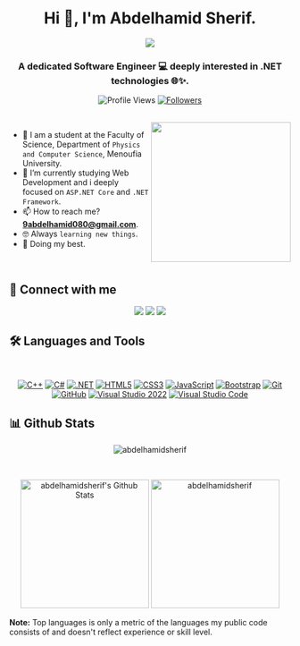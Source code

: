 <h1 align="center" >Hi 👋, I'm Abdelhamid Sherif.</h1>

<!-- Typing SVG by DenverCoder1 - https://github.com/DenverCoder1/readme-typing-svg -->
<p align="center">
  <a href="https://github.com/DenverCoder1/readme-typing-svg">
    <img src="https://readme-typing-svg.herokuapp.com/?lines=Full-stack%20web%20developer.;Always%20learning%20new%20things.&font=Fira%20Code&center=true&width=500&height=50&color=000000&vCenter=true&size=30&bold=true&weight=800&speed=50&pause=1000">
  </a>
</p>

<h3 align="center" >A dedicated Software Engineer 💻 deeply interested in .NET technologies 🌐✨.</h3>

<p align="center"> 
    <img src="https://komarev.com/ghpvc/?username=abdelhamidsherif&label=Profile%20views&color=0e75b6&style=flat" alt="Profile Views" />
    <a href="https://github.com/abdelhamidsherif?tab=followers" target="_blank">
        <img src="https://img.shields.io/github/followers/abdelhamidsherif?label=Followers" alt="Followers" />
    </a>
</p>

<br>
<img align="right" src="https://user-images.githubusercontent.com/63050133/156676671-d5b2e362-97d4-4404-9447-dd71ddfea82f.gif" width = 250px/>

- :school: I am a student at the Faculty of Science, Department of `Physics and Computer Science`, Menoufia University.
- 🌱 I’m currently studying Web Development and i deeply focused on `ASP.NET Core` and `.NET Framework`.
- 📫 How to reach me? **9abdelhamid080@gmail.com**.
- :nerd_face: Always `learning new things`.
- 🐼 Doing my best.

<br>

## 📩 Connect with me
<p align="center">
    <a href="mailto:9abdelhamid080@gmail.com" title="Gmail"><img src="https://img.shields.io/badge/gmail-%23F05033.svg?style=for-the-badge&logo=gmail&logoColor=white"/></a>  
<a href="https://www.facebook.com/profile.php?id=100086305047581" title="Facebook"><img src="https://img.shields.io/badge/Facebook-%231877F2.svg?style=for-the-badge&logo=Facebook&logoColor=white"/></a>
    <a href="https://linkedin.com/in/abdelhamid-sherif" title="LinkedIn" target="_blank">
  <img src="https://img.shields.io/badge/linkedin-%230077B5.svg?style=for-the-badge&logo=linkedin&logoColor=white"/>
</a>
  
</p>

## 🛠 Languages and Tools
<br>
<p align="center">
<a href="https://en.cppreference.com/w/" title="C++ Documentation">
        <img src="https://img.shields.io/badge/C++-%2300599C.svg?style=for-the-badge&logo=c%2B%2B&logoColor=white" alt="C++"></a>
        <a href="https://learn.microsoft.com/en-us/dotnet/csharp/" title="C# Documentation">
        <img src="https://img.shields.io/badge/C%23-%23239120.svg?style=for-the-badge&logo=c-sharp&logoColor=white" alt="C#"></a>
        <a href="https://learn.microsoft.com/en-us/dotnet/" title=".NET Documentation">
        <img src="https://img.shields.io/badge/.NET-%23512BD4.svg?style=for-the-badge&logo=dotnet&logoColor=white" alt=".NET"></a>
        <a href="https://www.w3.org/TR/html5/" title="HTML5"><img src="https://img.shields.io/badge/html5-%23E34F26.svg?style=for-the-badge&logo=html5&logoColor=white" alt="HTML5"></a>
        <a href="https://www.w3.org/Style/CSS/" title="CSS3"><img src="https://img.shields.io/badge/css3-%23157122B6.svg?style=for-the-badge&logo=css3&logoColor=white" alt="CSS3"></a>
         <a href="https://developer.mozilla.org/en-US/docs/Web/JavaScript" title="JavaScript Documentation">
        <img src="https://img.shields.io/badge/JavaScript-%23F7DF1E.svg?style=for-the-badge&logo=javascript&logoColor=black" alt="JavaScript"></a>
    <a href="https://getbootstrap.com/docs/" title="Bootstrap Documentation">
        <img src="https://img.shields.io/badge/Bootstrap-%23563D7C.svg?style=for-the-badge&logo=bootstrap&logoColor=white" alt="Bootstrap"></a>
<a href="https://git-scm.com/" title="Git"><img src="https://img.shields.io/badge/git-%23F05033.svg?style=for-the-badge&logo=git&logoColor=white" alt="Git"></a>
<a href="https://github.com/" title="GitHub"><img src="https://img.shields.io/badge/github-%23121011.svg?style=for-the-badge&logo=github&logoColor=white" alt="GitHub"></a>
<a href="https://learn.microsoft.com/en-us/visualstudio/" title="Visual Studio 2022">
    <img src="https://img.shields.io/badge/Visual%20Studio%202022-5C2D91.svg?style=for-the-badge&logo=visual-studio&logoColor=white" alt="Visual Studio 2022"></a>
<a href="https://code.visualstudio.com/" title="Visual Studio Code"><img src="https://img.shields.io/badge/Visual%20Studio%20Code-0078d7.svg?style=for-the-badge&logo=visual-studio-code&logoColor=white" alt="Visual Studio Code"></a>
</p>

## 📊 Github Stats
<p align="center"><img src="https://github-readme-streak-stats.herokuapp.com/?user=abdelhamidsherif&theme=tokyonight_duo" alt="abdelhamidsherif" /></p>
  <br/>
  <p align="center">
    <a href="https://github.com/anuraghazra/github-readme-stats">
	    <img alt="abdelhamidsherif's Github Stats" src="https://github-readme-stats.vercel.app/api?username=abdelhamidsherif&show_icons=true&count_private=true&locale=en&theme=tokyonight&layout=compact" height="230px"/></a>
	  <img src="https://github-readme-stats.vercel.app/api/top-langs?username=abdelhamidsherif&langs_count=10&show_icons=true&locale=en&theme=tokyonight" alt="abdelhamidsherif" height="230px"/>

<br/>

  <b>Note:</b> Top languages is only a metric of the languages my public code consists of and doesn't reflect experience or skill level.
  </p>
  
